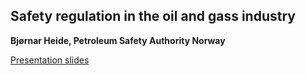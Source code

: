 ## Safety regulation in the oil and gass industry
**Bjørnar Heide, Petroleum Safety Authority Norway**

[Presentation slides](https://folk.ntnu.no/jochenk/JCSS/Files/PRES_Heide.pdf)